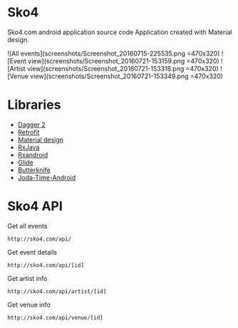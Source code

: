 # Sko4
Sko4.com android application source code
Application created with Material design.

![All events](screenshots/Screenshot_20160715-225535.png =470x320)
![Event view](screenshots/Screenshot_20160721-153159.png =470x320)
![Artist view](screenshots/Screenshot_20160721-153318.png =470x320)
![Venue view](screenshots/Screenshot_20160721-153349.png =470x320)

# Libraries
* [Dagger 2](https://google.github.io/dagger/)
* [Retrofit](https://square.github.io/retrofit/)
* [Material design](https://design.google.com/)
* [RxJava](https://github.com/ReactiveX/RxJava)
* [Rxandroid](https://github.com/ReactiveX/RxAndroid)
* [Glide](https://github.com/bumptech/glide)
* [Butterknife](https://github.com/JakeWharton/butterknife)
* [Joda-Time-Android](https://github.com/dlew/joda-time-android)

# Sko4 API

Get all events
```
http://sko4.com/api/
```

Get event details
```
http://sko4.com/api/[id]
```

Get artist info
```
http://sko4.com/api/artist/[id]
```

Get venue info
```
http://sko4.com/api/venue/[id]
```
